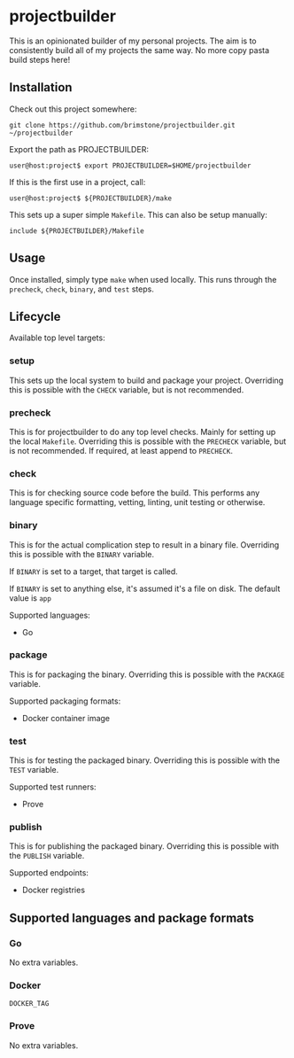 projectbuilder
==============

This is an opinionated builder of my personal projects. The aim is to
consistently build all of my projects the same way. No more copy pasta build
steps here!

Installation
------------

Check out this project somewhere:

```
git clone https://github.com/brimstone/projectbuilder.git ~/projectbuilder
```

Export the path as PROJECTBUILDER:

```
user@host:project$ export PROJECTBUILDER=$HOME/projectbuilder
```

If this is the first use in a project, call:

```
user@host:project$ ${PROJECTBUILDER}/make
```

This sets up a super simple `Makefile`. This can also be setup manually:

```
include ${PROJECTBUILDER}/Makefile
```


Usage
-----

Once installed, simply type `make` when used locally. This runs through the `precheck`, `check`, `binary`, and `test` steps.

Lifecycle
---------

Available top level targets:

### setup

This sets up the local system to build and package your project. Overriding this is possible with the `CHECK` variable, but is not recommended.

### precheck

This is for projectbuilder to do any top level checks. Mainly for setting up the local `Makefile`. Overriding this is possible with the `PRECHECK` variable, but is not recommended. If required, at least append to `PRECHECK`.

### check

This is for checking source code before the build. This performs any language specific formatting, vetting, linting, unit testing or otherwise. 

### binary

This is for the actual complication step to result in a binary file. Overriding this is possible with the `BINARY` variable.

If `BINARY` is set to a target, that target is called.

If `BINARY` is set to anything else, it's assumed it's a file on disk. The default value is `app`

Supported languages:

- Go

### package

This is for packaging the binary. Overriding this is possible with the `PACKAGE` variable.

Supported packaging formats:

- Docker container image

### test

This is for testing the packaged binary. Overriding this is possible with the `TEST` variable.

Supported test runners:

- Prove

### publish

This is for publishing the packaged binary. Overriding this is possible with the `PUBLISH` variable.

Supported endpoints:

- Docker registries


Supported languages and package formats
---------------------------------------

### Go

No extra variables.

### Docker

`DOCKER_TAG`

### Prove

No extra variables.
